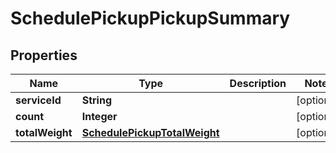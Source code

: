 

# SchedulePickupPickupSummary

## Properties

Name | Type | Description | Notes
------------ | ------------- | ------------- | -------------
**serviceId** | **String** |  |  [optional]
**count** | **Integer** |  |  [optional]
**totalWeight** | [**SchedulePickupTotalWeight**](SchedulePickupTotalWeight.md) |  |  [optional]



